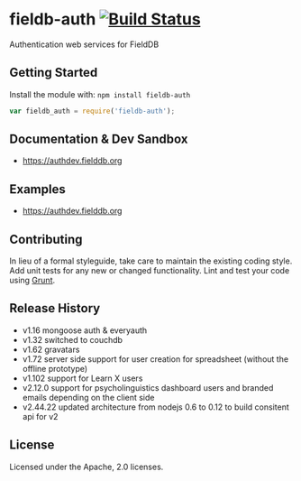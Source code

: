 # fieldb-auth [![Build Status](https://secure.travis-ci.org/OpenSourceFieldlinguistics/AuthenticationWebService.png?branch=master)](http://travis-ci.org/OpenSourceFieldlinguistics/AuthenticationWebService)

Authentication web services for FieldDB

## Getting Started
Install the module with: `npm install fieldb-auth`

```javascript
var fieldb_auth = require('fieldb-auth');
```

## Documentation & Dev Sandbox
* https://authdev.fielddb.org

## Examples
* https://authdev.fielddb.org

## Contributing
In lieu of a formal styleguide, take care to maintain the existing coding style. Add unit tests for any new or changed functionality. Lint and test your code using [Grunt](http://gruntjs.com/).

## Release History
* v1.16  mongoose auth & everyauth 
* v1.32  switched to couchdb 
* v1.62  gravatars
* v1.72  server side support for user creation for spreadsheet (without the offline prototype)
* v1.102 support for Learn X users
* v2.12.0 support for psycholinguistics dashboard users and branded emails depending on the client side
* v2.44.22 updated architecture from nodejs 0.6 to 0.12 to build consitent api for v2


## License
Licensed under the Apache, 2.0 licenses.
